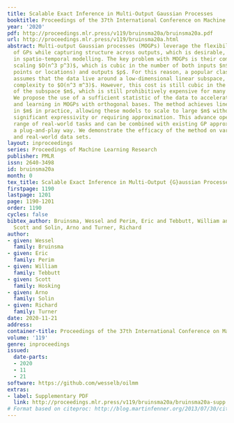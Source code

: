 ```yaml
---
title: Scalable Exact Inference in Multi-Output Gaussian Processes
booktitle: Proceedings of the 37th International Conference on Machine Learning
year: '2020'
pdf: http://proceedings.mlr.press/v119/bruinsma20a/bruinsma20a.pdf
url: http://proceedings.mlr.press/v119/bruinsma20a.html
abstract: Multi-output Gaussian processes (MOGPs) leverage the flexibility and interpretability
  of GPs while capturing structure across outputs, which is desirable, for example,
  in spatio-temporal modelling. The key problem with MOGPs is their computational
  scaling $O(n^3 p^3)$, which is cubic in the number of both inputs $n$ (e.g., time
  points or locations) and outputs $p$. For this reason, a popular class of MOGPs
  assumes that the data live around a low-dimensional linear subspace, reducing the
  complexity to $O(n^3 m^3)$. However, this cost is still cubic in the dimensionality
  of the subspace $m$, which is still prohibitively expensive for many applications.
  We propose the use of a sufficient statistic of the data to accelerate inference
  and learning in MOGPs with orthogonal bases. The method achieves linear scaling
  in $m$ in practice, allowing these models to scale to large $m$ without sacrificing
  significant expressivity or requiring approximation. This advance opens up a wide
  range of real-world tasks and can be combined with existing GP approximations in
  a plug-and-play way. We demonstrate the efficacy of the method on various synthetic
  and real-world data sets.
layout: inproceedings
series: Proceedings of Machine Learning Research
publisher: PMLR
issn: 2640-3498
id: bruinsma20a
month: 0
tex_title: Scalable Exact Inference in Multi-Output {G}aussian Processes
firstpage: 1190
lastpage: 1201
page: 1190-1201
order: 1190
cycles: false
bibtex_author: Bruinsma, Wessel and Perim, Eric and Tebbutt, William and Hosking,
  Scott and Solin, Arno and Turner, Richard
author:
- given: Wessel
  family: Bruinsma
- given: Eric
  family: Perim
- given: William
  family: Tebbutt
- given: Scott
  family: Hosking
- given: Arno
  family: Solin
- given: Richard
  family: Turner
date: 2020-11-21
address: 
container-title: Proceedings of the 37th International Conference on Machine Learning
volume: '119'
genre: inproceedings
issued:
  date-parts:
  - 2020
  - 11
  - 21
software: https://github.com/wesselb/oilmm
extras:
- label: Supplementary PDF
  link: http://proceedings.mlr.press/v119/bruinsma20a/bruinsma20a-supp.pdf
# Format based on citeproc: http://blog.martinfenner.org/2013/07/30/citeproc-yaml-for-bibliographies/
---
```

